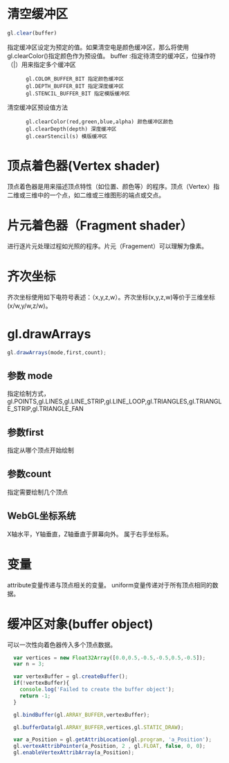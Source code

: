 # 清空缓冲区

```javascript
gl.clear(buffer)
```
指定缓冲区设定为预定的值。如果清空电是颜色缓冲区，那么将使用gl.clearColor()指定颜色作为预设值。
buffer :指定待清空的缓冲区，位操作符（|）用来指定多个缓冲区
          
          gl.COLOR_BUFFER_BIT 指定颜色缓冲区
          gl.DEPTH_BUFFER_BIT 指定深度缓冲区
          gl.STENCIL_BUFFER_BIT 指定模版缓冲区
          
清空缓冲区预设值方法
          
          gl.clearColor(red,green,blue,alpha) 颜色缓冲区颜色
          gl.clearDepth(depth) 深度缓冲区
          gl.cearStencil(s) 模版缓冲区
          

# 顶点着色器(Vertex shader)
顶点着色器是用来描述顶点特性（如位置、颜色等）的程序。顶点（Vertex）指二维或三维中的一个点，如二维或三维图形的端点或交点。

# 片元着色器（Fragment shader）
进行逐片元处理过程如光照的程序。片元（Fragement）可以理解为像素。

# 齐次坐标
齐次坐标使用如下电符号表述：（x,y,z,w）。齐次坐标(x,y,z,w)等价于三维坐标(x/w,y/w,z/w)。

# gl.drawArrays

```javascript
gl.drawArrays(mode,first,count);
```

## 参数 mode

指定绘制方式，gl.POINTS,gl.LINES,gl.LINE_STRIP,gl.LINE_LOOP,gl.TRIANGLES,gl.TRIANGLE_STRIP,gl.TRIANGLE_FAN

## 参数first

指定从哪个顶点开始绘制

## 参数count

指定需要绘制几个顶点

## WebGL坐标系统

X轴水平，Y轴垂直，Z轴垂直于屏幕向外。
属于右手坐标系。

# 变量

attribute变量传递与顶点相关的变量。
uniform变量传递对于所有顶点相同的数据。

# 缓冲区对象(buffer object)

可以一次性向着色器传入多个顶点数据。

```javascript
  var vertices = new Float32Array([0.0,0.5,-0.5,-0.5,0.5,-0.5]);
  var n = 3;

  var vertexBuffer = gl.createBuffer();
  if(!vertexBuffer){
    console.log('Failed to create the buffer object');
    return -1;
  }

  gl.bindBuffer(gl.ARRAY_BUFFER,vertexBuffer);

  gl.bufferData(gl.ARRAY_BUFFER,vertices,gl.STATIC_DRAW);

  var a_Position = gl.getAttribLocation(gl.program, 'a_Position');
  gl.vertexAttribPointer(a_Position, 2 , gl.FLOAT, false, 0, 0);
  gl.enableVertexAttribArray(a_Position);
 ```




   
